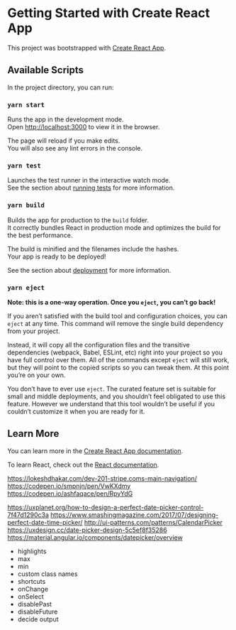 # Getting Started with Create React App

This project was bootstrapped with [Create React App](https://github.com/facebook/create-react-app).

## Available Scripts

In the project directory, you can run:

### `yarn start`

Runs the app in the development mode.\
Open [http://localhost:3000](http://localhost:3000) to view it in the browser.

The page will reload if you make edits.\
You will also see any lint errors in the console.

### `yarn test`

Launches the test runner in the interactive watch mode.\
See the section about [running tests](https://facebook.github.io/create-react-app/docs/running-tests) for more information.

### `yarn build`

Builds the app for production to the `build` folder.\
It correctly bundles React in production mode and optimizes the build for the best performance.

The build is minified and the filenames include the hashes.\
Your app is ready to be deployed!

See the section about [deployment](https://facebook.github.io/create-react-app/docs/deployment) for more information.

### `yarn eject`

**Note: this is a one-way operation. Once you `eject`, you can’t go back!**

If you aren’t satisfied with the build tool and configuration choices, you can `eject` at any time. This command will remove the single build dependency from your project.

Instead, it will copy all the configuration files and the transitive dependencies (webpack, Babel, ESLint, etc) right into your project so you have full control over them. All of the commands except `eject` will still work, but they will point to the copied scripts so you can tweak them. At this point you’re on your own.

You don’t have to ever use `eject`. The curated feature set is suitable for small and middle deployments, and you shouldn’t feel obligated to use this feature. However we understand that this tool wouldn’t be useful if you couldn’t customize it when you are ready for it.

## Learn More

You can learn more in the [Create React App documentation](https://facebook.github.io/create-react-app/docs/getting-started).

To learn React, check out the [React documentation](https://reactjs.org/).

https://lokeshdhakar.com/dev-201-stripe.coms-main-navigation/
https://codepen.io/smpnjn/pen/VwKXdmy
https://codepen.io/ashfaqace/pen/RpyYdG


https://uxplanet.org/how-to-design-a-perfect-date-picker-control-7f47d1290c3a
https://www.smashingmagazine.com/2017/07/designing-perfect-date-time-picker/
http://ui-patterns.com/patterns/CalendarPicker
https://uxdesign.cc/date-picker-design-5c5ef8f35286
https://material.angular.io/components/datepicker/overview

- highlights
- max
- min
- custom class names
- shortcuts
- onChange
- onSelect
- disablePast
- disableFuture
- decide output
